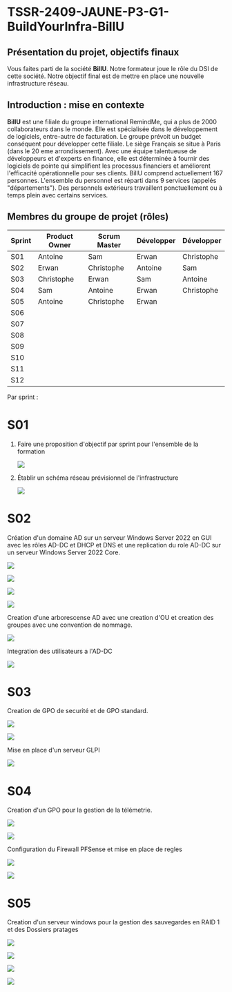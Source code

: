 # TSSR-2409-JAUNE-P3-G1-BuildYourInfra-BillU

## Présentation du projet, objectifs finaux

Vous faites parti de la société **BillU**.
Notre formateur joue le rôle du DSI de cette société.
Notre objectif final est de mettre en place une nouvelle infrastructure réseau.

## Introduction : mise en contexte

**BillU** est une filiale du groupe international RemindMe, qui a plus de 2000 collaborateurs dans le monde. Elle est spécialisée dans le développement de logiciels, entre-autre de facturation. Le groupe prévoit un budget conséquent pour développer cette filiale. Le siège Français se situe à Paris (dans le 20 eme arrondissement).
Avec une équipe talentueuse de développeurs et d'experts en finance, elle est déterminée à fournir des logiciels de pointe qui simplifient les processus financiers et améliorent l'efficacité opérationnelle pour ses clients.
BillU comprend actuellement 167 personnes.
L'ensemble du personnel est réparti dans 9 services (appelés "départements").
Des personnels extérieurs travaillent ponctuellement ou à temps plein avec certains services.

## Membres du groupe de projet (rôles)
| Sprint  | Product Owner | Scrum Master  |  Développer |  Développer |
|---|---|---|---|---|
|  S01 | Antoine   | Sam  |  Erwan |  Christophe |
|  S02 |  Erwan | Christophe  | Antoine  |  Sam |
| S03  |  Christophe | Erwan  | Sam | Antoine  |
|  S04 |  Sam | Antoine  | Erwan  | Christophe  |
|  S05 |  Antoine |  Christophe |  Erwan |   |
| S06  |   |   |   |   |
| S07  |   |   |   |   |
|  S08 |   |   |   |   |
|  S09 |   |   |   |   |
| S10  |   |   |   |   |
| S11  |   |   |   |   |
|  S12 |   |   |   |   |


Par sprint :
# S01

1. Faire une proposition d'objectif par sprint pour l'ensemble de la formation
   
   ![](https://github.com/WildCodeSchool/TSSR-2409-JAUNE-P3-G1-BuildYourInfra-BillU/blob/980f2ce906fb85a4b45f7f7f81248ef34d80e733/Resources/Planning.png)
3. Établir un schéma réseau prévisionnel de l'infrastructure

   ![](https://github.com/WildCodeSchool/TSSR-2409-JAUNE-P3-G1-BuildYourInfra-BillU/blob/980f2ce906fb85a4b45f7f7f81248ef34d80e733/Resources/Sch%C3%A9ma%20provisoire.png)

# S02

Création d'un domaine AD sur un serveur Windows Server 2022 en GUI avec les rôles AD-DC et DHCP et DNS et une replication du role AD-DC sur un serveur Windows Server 2022 Core.

   ![](https://github.com/WildCodeSchool/TSSR-2409-JAUNE-P3-G1-BuildYourInfra-BillU/blob/980f2ce906fb85a4b45f7f7f81248ef34d80e733/Resources/s02/capture_install_adds_role.png)

   ![](https://github.com/WildCodeSchool/TSSR-2409-JAUNE-P3-G1-BuildYourInfra-BillU/blob/980f2ce906fb85a4b45f7f7f81248ef34d80e733/Resources/s02/adds_config_path.png)

   ![](https://github.com/WildCodeSchool/TSSR-2409-JAUNE-P3-G1-BuildYourInfra-BillU/blob/980f2ce906fb85a4b45f7f7f81248ef34d80e733/Resources/s02/S02%20WinCORE%2004%20final.png)

   ![](https://github.com/WildCodeSchool/TSSR-2409-JAUNE-P3-G1-BuildYourInfra-BillU/blob/980f2ce906fb85a4b45f7f7f81248ef34d80e733/Resources/s02/S02%20WinCORE%2003%20Change%20Domain.png)
    
Creation d'une arborescense AD avec une creation d'OU et creation des groupes avec une convention de nommage.

   ![](https://github.com/WildCodeSchool/TSSR-2409-JAUNE-P3-G1-BuildYourInfra-BillU/blob/bf9d42732558b59a202e69264a42636857a29261/Resources/s02/Capture%20d'%C3%A9cran%202024-12-19%20094815.png)

Integration des utilisateurs a l'AD-DC

   ![](https://github.com/WildCodeSchool/TSSR-2409-JAUNE-P3-G1-BuildYourInfra-BillU/blob/a4670ae764c8ae57799fd7569fe3f41c06817a33/Resources/s02/Capture%20d'%C3%A9cran%202024-12-19%20095726.png)

   
# S03

Creation de GPO de securité et de GPO standard.

   ![](https://github.com/WildCodeSchool/TSSR-2409-JAUNE-P3-G1-BuildYourInfra-BillU/blob/a4670ae764c8ae57799fd7569fe3f41c06817a33/Resources/GPO%20politique%20des%20MDP.png)

   ![](https://github.com/WildCodeSchool/TSSR-2409-JAUNE-P3-G1-BuildYourInfra-BillU/blob/a4670ae764c8ae57799fd7569fe3f41c06817a33/Resources/GPO%20s03-2.1.png)


Mise en place d'un serveur GLPI 

   ![](https://github.com/WildCodeSchool/TSSR-2409-JAUNE-P3-G1-BuildYourInfra-BillU/blob/6d0d745b8f9d2cfe4362ade93df1c498701cb16c/Resources/S03/Capture%20d'%C3%A9cran%202024-12-19%20100834.png)

   
# S04

Creation d'un GPO pour la gestion de la télémetrie.

   ![](https://github.com/WildCodeSchool/TSSR-2409-JAUNE-P3-G1-BuildYourInfra-BillU/blob/afbcb88fe08def78daa3a28f4faf3df569055974/S04/Capture%20d'%C3%A9cran%202024-12-10%20155437.png)

   ![](https://github.com/WildCodeSchool/TSSR-2409-JAUNE-P3-G1-BuildYourInfra-BillU/blob/a78b23284170ab26f6e7fc7748a338756f101f09/S04/Capture%20d'%C3%A9cran%202024-12-10%20155446.png)

Configuration du Firewall PFSense et mise en place de regles 

   ![](https://github.com/WildCodeSchool/TSSR-2409-JAUNE-P3-G1-BuildYourInfra-BillU/blob/a78b23284170ab26f6e7fc7748a338756f101f09/S04/Capture%20d'%C3%A9cran%202024-12-12%20180335.png)

   ![](https://github.com/WildCodeSchool/TSSR-2409-JAUNE-P3-G1-BuildYourInfra-BillU/blob/a78b23284170ab26f6e7fc7748a338756f101f09/S04/Capture%20d'%C3%A9cran%202024-12-12%20180348.png)

   
# S05

Creation d'un serveur windows pour la gestion des sauvegardes en RAID 1 et des Dossiers pratages 

![](https://github.com/WildCodeSchool/TSSR-2409-JAUNE-P3-G1-BuildYourInfra-BillU/blob/4f3236203f9aa6ff0d278af932faaa275fd6ff66/S05/Mise%20en%20place%20du%20raid.png)

![](https://github.com/WildCodeSchool/TSSR-2409-JAUNE-P3-G1-BuildYourInfra-BillU/blob/4f3236203f9aa6ff0d278af932faaa275fd6ff66/S05/Mise%20en%20place%20des%20disques.png)

![](https://github.com/WildCodeSchool/TSSR-2409-JAUNE-P3-G1-BuildYourInfra-BillU/blob/4f3236203f9aa6ff0d278af932faaa275fd6ff66/S05/Raid%20en%20formatage.png)

![](https://github.com/WildCodeSchool/TSSR-2409-JAUNE-P3-G1-BuildYourInfra-BillU/blob/4f3236203f9aa6ff0d278af932faaa275fd6ff66/S05/Raid%20reussi.png)
